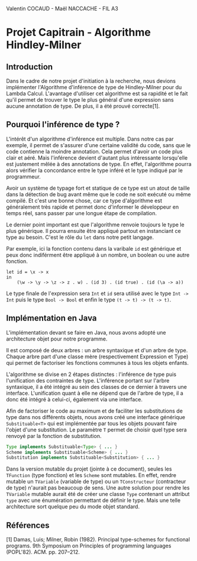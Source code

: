 Valentin COCAUD - Maël NACCACHE - FIL A3# Projet Capitrain - Algorithme Hindley-Milner## IntroductionDans le cadre de notre projet d'initiation à la recherche, nous devions implémenter l'Algorithme d'inférence de type de Hindley-Milner pour du Lambda Calcul.L'avantage d'utiliser cet algorithme est sa rapidité et le fait qu'il permet de trouver le type le plus général d'une expression sans aucune annotation de type. De plus, il a été prouvé correcte[1].## Pourquoi l'inférence de type ?L'intérêt d'un algorithme d'inférence est multiple. Dans notre cas par exemple, il permet de s'assurer d'une certaine validité du code, sans que le code contienne la moindre annotation. Cela permet d'avoir un code plus clair et aéré. Mais l'inférence devient d'autant plus intéressante lorsqu'elle est justement mêlée à des annotations de type. En effet, l'algorithme pourra alors vérifier la concordance entre le type inféré et le type indiqué par le programmeur.Avoir un système de typage fort et statique de ce type est un atout de taille dans la détection de bug avant même que le code ne soit exécuté ou même compilé. Et c'est une bonne chose, car ce type d'algorithme est généralement très rapide et permet donc d'informer le développeur en temps réel, sans passer par une longue étape de compilation.Le dernier point important est que l'algorithme renvoie toujours le type le plus générique. Il pourra ensuite être appliqué partout en instanciant ce type au besoin. C'est le rôle du `let` dans notre petit langage.Par exemple, ici la fonction contenu dans la varibale `id` est générique et peux donc indiférment être appliqué à un nombre, un boolean ou une autre fonction.

```
let id = \x -> x
in 
	(\w -> \y -> \z -> z . w) . (id 3) . (id true) . (id (\a -> a)) 
```
Le type finale de l'expression sera `Int` et `id` sera utilisé avec le type `Int -> Int` puis le type `Bool -> Bool` et enfin le type `(t -> t) -> (t -> t)`.## Implémentation en JavaL'implémentation devant se faire en Java, nous avons adopté une architecture objet pour notre programme.Il est composé de deux arbres : un arbre syntaxique et d'un arbre de type. Chaque arbre part d'une classe mère (respectivement Expression et Type) qui permet de factoriser les fonctions communes à tous les objets enfants.L'algorithme se divise en 2 étapes distinctes : l'inférence de type puis l'unification des contraintes de type. L'inférence portant sur l'arbre syntaxique, il a été intégré au seindes classes de ce dernier à travers une interface. L'unification quant à elle ne dépend que de l'arbre de type, il a donc été intégré à celui-ci, également via une interface.Afin de factoriser le code au maximum et de faciliter les substitutions de type dans nos différents objets, nous avons créé une interface générique `Substituable<T>` qui est implémentée par tous les objets pouvant faire l'objet d'une substitution. Le paramètre `T` permet de choisir quel type sera renvoyé par la fonction de substitution.```javaType implements Substituable<Type> { ... }Scheme implements Substituable<Scheme> { ... }Substitution implements Substituable<Substitution> { ... }``` Dans la version mutable du projet (jointe à ce document), seules les `TFunction` (type fonction) et les `Scheme` sont mutables. En effet, rendre mutable un `TVariable` (variable de type) ou un `TConstructeur` (contracteur de type) n'aurait pas beaucoup de sens. Une autre solution pour rendre les `TVariable` mutable aurait été de créer une classe `Type` contenant un attribut `type` avec une énumération permettant de définir le type. Mais une telle architecture sort quelque peu du mode objet standard.## Références[1] Damas, Luis; Milner, Robin (1982). Principal type-schemes for functional programs. 9th Symposium on Principles of programming languages (POPL'82). ACM. pp. 207–212.